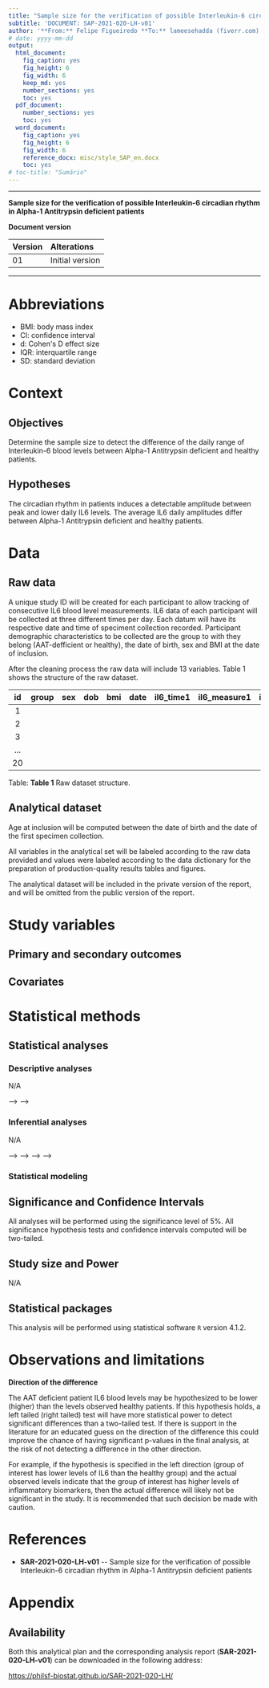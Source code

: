 ```yaml
---
title: "Sample size for the verification of possible Interleukin-6 circadian rhythm in Alpha-1 Antitrypsin deficient patients"
subtitle: 'DOCUMENT: SAP-2021-020-LH-v01'
author: '**From:** Felipe Figueiredo **To:** lameesehadda (fiverr.com)'
# date: yyyy-mm-dd
output:
  html_document:
    fig_caption: yes
    fig_height: 6
    fig_width: 6
    keep_md: yes
    number_sections: yes
    toc: yes
  pdf_document:
    number_sections: yes
    toc: yes
  word_document:
    fig_caption: yes
    fig_height: 6
    fig_width: 6
    reference_docx: misc/style_SAP_en.docx
    toc: yes
# toc-title: "Sumário"
---
```




---

**Sample size for the verification of possible Interleukin-6 circadian rhythm in Alpha-1 Antitrypsin deficient patients**

**Document version**


|Version |Alterations     |
|:-------|:---------------|
|01      |Initial version |

---

# Abbreviations

- BMI: body mass index
- CI: confidence interval
- d: Cohen's D effect size
- IQR: interquartile range
- SD: standard deviation

# Context

## Objectives

Determine the sample size to detect the difference of the daily range of Interleukin-6 blood levels between Alpha-1 Antitrypsin deficient and healthy patients.

## Hypotheses

The circadian rhythm in patients induces a detectable amplitude between peak and lower daily IL6 levels.
The average IL6 daily amplitudes differ between Alpha-1 Antitrypsin deficient and healthy patients.

# Data



## Raw data

A unique study ID will be created for each participant to allow tracking of consecutive IL6 blood level measurements.
IL6 data of each participant will be collected at three different times per day.
Each datum will have its respective date and time of speciment collection recorded.
Participant demographic characteristics to be collected are the group to with they belong (AAT-defficient or healthy), the date of birth, sex and BMI at the date of inclusion.

After the cleaning process the raw data will include 13 variables.
Table 1 shows the structure of the raw dataset.


| id  | group | sex | dob | bmi | date | il6_time1 | il6_measure1 | il6_time2 | il6_measure2 | il6_time3 | il6_measure3 | outcome |
|:---:|:-----:|:---:|:---:|:---:|:----:|:---------:|:------------:|:---------:|:------------:|:---------:|:------------:|:-------:|
|  1  |       |     |     |     |      |           |              |           |              |           |              |         |
|  2  |       |     |     |     |      |           |              |           |              |           |              |         |
|  3  |       |     |     |     |      |           |              |           |              |           |              |         |
| ... |       |     |     |     |      |           |              |           |              |           |              |         |
| 20  |       |     |     |     |      |           |              |           |              |           |              |         |

Table: **Table 1** Raw dataset structure.

## Analytical dataset

Age at inclusion will be computed between the date of birth and the date of the first specimen collection.

All variables in the analytical set will be labeled according to the raw data provided and values were labeled according to the data dictionary for the preparation of production-quality results tables and figures.

The analytical dataset will be included in the private version of the report, and will be omitted from the public version of the report.

# Study variables

## Primary and secondary outcomes

## Covariates

# Statistical methods

## Statistical analyses

### Descriptive analyses

N/A

<!-- The epidemiological profile of the study participants will be described. -->
<!-- Demographic -->
<!-- (sex, age and BMI) -->
<!-- and clinical variables -->
<!-- <!-- ( [vars] ) --> -->
<!-- will be described as -->
<!-- mean (SD) -->
<!-- <!-- median (IQR) --> -->
<!-- or as counts and proportions (%), as appropriate. -->
<!-- The distributions of participants' characteristics will be summarized in tables and visualized in exploratory plots. -->

### Inferential analyses

N/A

<!-- All comparisons between groups will be performed as univariate analyses. -->
<!-- Continuous variables will be compared between groups with the -->
<!-- independent t test with Welch correction. -->
<!-- <!-- paired t test with Welch correction. --> -->
<!-- <!-- Wilcoxon test. --> -->
<!-- Differences in distribution of categorical variables will be assessed with the -->
<!-- Fisher exact test. -->
<!-- <!-- chi-square test. --> -->
<!-- <!-- McNemar test. --> -->

<!-- All inferential analyses will be performed in the statistical models (described in the next section). -->

### Statistical modeling

## Significance and Confidence Intervals

All analyses will be performed using the significance level of 5%.
All significance hypothesis tests and confidence intervals computed will be
two-tailed.
<!-- left-tailed. -->
<!-- right-tailed. -->

## Study size and Power



<!-- Study groups were balanced and the total sample size was 20 including all groups. -->

<!-- Study groups were not balanced with -->
<!-- group1 with 10 participants -->
<!-- and -->
<!-- group2 with 10 participants -->
<!-- with a total study size of 20. -->
<!-- This power analysis adjusts for different group sizes. -->

<!-- With these group sizes a t test can detect an effect size as large as -->
<!-- **d = 1.32** -->
<!-- with 80% power and 5% significance level (Cohen, 1988). -->

N/A

## Statistical packages

This analysis will be performed using statistical software `R` version 4.1.2.

# Observations and limitations

**Direction of the difference**

The AAT deficient patient IL6 blood levels may be hypothesized to be lower (higher) than the levels observed healthy patients.
If this hypothesis holds, a left tailed (right tailed) test will have more statistical power to detect significant differences than a two-tailed test.
If there is support in the literature for an educated guess on the direction of the difference this could improve the chance of having significant p-values in the final analysis, at the risk of not detecting a difference in the other direction.

For example, if the hypothesis is specified in the left direction (group of interest has lower levels of IL6 than the healthy group) and the actual observed levels indicate that the group of interest has higher levels of inflammatory biomarkers, then the actual difference will likely not be significant in the study.
It is recommended that such decision be made with caution.

# References

- **SAR-2021-020-LH-v01** -- Sample size for the verification of possible Interleukin-6 circadian rhythm in Alpha-1 Antitrypsin deficient patients
<!-- - Cohen, J. (1988). Statistical power analysis for the behavioral sciences (2nd Ed.). New York: Routledge. -->

# Appendix

## Availability

Both this analytical plan and the corresponding analysis report (**SAR-2021-020-LH-v01**) can be downloaded in the following address:

<https://philsf-biostat.github.io/SAR-2021-020-LH/>
